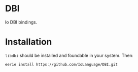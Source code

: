 # DBI 
Io DBI bindings.

# Installation
`libdbi` should be installed and foundable in your system. Then:

```
eerie install https://github.com/IoLanguage/DBI.git
```
